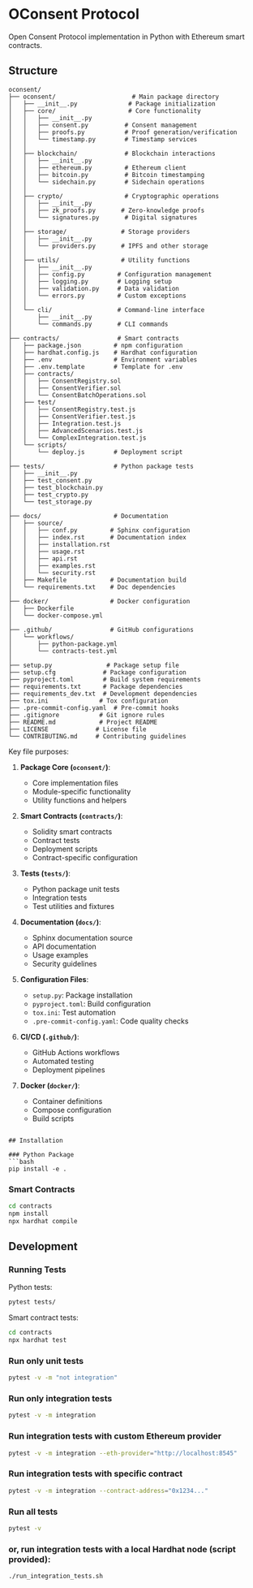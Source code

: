 # OConsent Protocol

Open Consent Protocol implementation in Python with Ethereum smart contracts.

## Structure

```
oconsent/
├── oconsent/                     # Main package directory
│   ├── __init__.py              # Package initialization
│   ├── core/                    # Core functionality
│   │   ├── __init__.py
│   │   ├── consent.py          # Consent management
│   │   ├── proofs.py           # Proof generation/verification
│   │   └── timestamp.py        # Timestamp services
│   │
│   ├── blockchain/             # Blockchain interactions
│   │   ├── __init__.py
│   │   ├── ethereum.py         # Ethereum client
│   │   ├── bitcoin.py          # Bitcoin timestamping
│   │   └── sidechain.py        # Sidechain operations
│   │
│   ├── crypto/                 # Cryptographic operations
│   │   ├── __init__.py
│   │   ├── zk_proofs.py       # Zero-knowledge proofs
│   │   └── signatures.py       # Digital signatures
│   │
│   ├── storage/               # Storage providers
│   │   ├── __init__.py
│   │   └── providers.py       # IPFS and other storage
│   │
│   ├── utils/                 # Utility functions
│   │   ├── __init__.py
│   │   ├── config.py         # Configuration management
│   │   ├── logging.py        # Logging setup
│   │   ├── validation.py     # Data validation
│   │   └── errors.py         # Custom exceptions
│   │
│   └── cli/                  # Command-line interface
│       ├── __init__.py
│       └── commands.py       # CLI commands
│
├── contracts/                # Smart contracts
│   ├── package.json         # npm configuration
│   ├── hardhat.config.js    # Hardhat configuration
│   ├── .env                 # Environment variables
│   ├── .env.template        # Template for .env
│   ├── contracts/
│   │   ├── ConsentRegistry.sol
│   │   ├── ConsentVerifier.sol
│   │   └── ConsentBatchOperations.sol
│   ├── test/
│   │   ├── ConsentRegistry.test.js
│   │   ├── ConsentVerifier.test.js
│   │   ├── Integration.test.js
│   │   ├── AdvancedScenarios.test.js
│   │   └── ComplexIntegration.test.js
│   └── scripts/
│       └── deploy.js        # Deployment script
│
├── tests/                   # Python package tests
│   ├── __init__.py
│   ├── test_consent.py
│   ├── test_blockchain.py
│   ├── test_crypto.py
│   └── test_storage.py
│
├── docs/                    # Documentation
│   ├── source/
│   │   ├── conf.py         # Sphinx configuration
│   │   ├── index.rst       # Documentation index
│   │   ├── installation.rst
│   │   ├── usage.rst
│   │   ├── api.rst
│   │   ├── examples.rst
│   │   └── security.rst
│   ├── Makefile            # Documentation build
│   └── requirements.txt    # Doc dependencies
│
├── docker/                 # Docker configuration
│   ├── Dockerfile
│   └── docker-compose.yml
│
├── .github/                # GitHub configurations
│   └── workflows/
│       ├── python-package.yml
│       └── contracts-test.yml
│
├── setup.py               # Package setup file
├── setup.cfg             # Package configuration
├── pyproject.toml        # Build system requirements
├── requirements.txt      # Package dependencies
├── requirements_dev.txt  # Development dependencies
├── tox.ini              # Tox configuration
├── .pre-commit-config.yaml  # Pre-commit hooks
├── .gitignore           # Git ignore rules
├── README.md            # Project README
├── LICENSE             # License file
└── CONTRIBUTING.md     # Contributing guidelines
```

Key file purposes:

1. **Package Core (`oconsent/`)**:
   - Core implementation files
   - Module-specific functionality
   - Utility functions and helpers

2. **Smart Contracts (`contracts/`)**:
   - Solidity smart contracts
   - Contract tests
   - Deployment scripts
   - Contract-specific configuration

3. **Tests (`tests/`)**:
   - Python package unit tests
   - Integration tests
   - Test utilities and fixtures

4. **Documentation (`docs/`)**:
   - Sphinx documentation source
   - API documentation
   - Usage examples
   - Security guidelines

5. **Configuration Files**:
   - `setup.py`: Package installation
   - `pyproject.toml`: Build configuration
   - `tox.ini`: Test automation
   - `.pre-commit-config.yaml`: Code quality checks

6. **CI/CD (`.github/`)**:
   - GitHub Actions workflows
   - Automated testing
   - Deployment pipelines

7. **Docker (`docker/`)**:
   - Container definitions
   - Compose configuration
   - Build scripts


```

## Installation

### Python Package
```bash
pip install -e .
```

### Smart Contracts
```bash
cd contracts
npm install
npx hardhat compile
```

## Development

### Running Tests
Python tests:
```bash
pytest tests/
```

Smart contract tests:
```bash
cd contracts
npx hardhat test
```

### Run only unit tests
```bash
pytest -v -m "not integration"
```

### Run only integration tests
```bash
pytest -v -m integration
```

### Run integration tests with custom Ethereum provider
```bash
pytest -v -m integration --eth-provider="http://localhost:8545"
```


### Run integration tests with specific contract
```bash
pytest -v -m integration --contract-address="0x1234..."
```


### Run all tests
```bash
pytest -v
```

### or, run integration tests with a local Hardhat node (script provided):

```bash
./run_integration_tests.sh
```